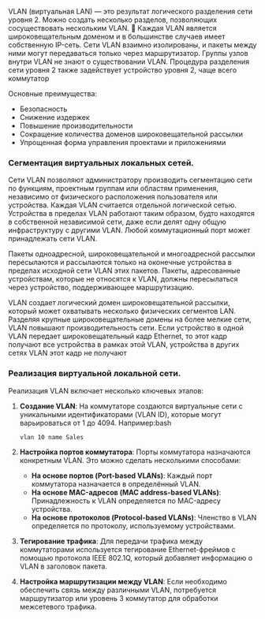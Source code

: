 VLAN (виртуальная LAN) — это результат логического разделения сети уровня 2. Можно создать несколько разделов, позволяющих сосуществовать нескольким VLAN.  Каждая VLAN является широковещательным доменом и в большинстве случаев имеет собственную IP-сеть. 
Сети VLAN взаимно изолированы, и пакеты между ними могут передаваться только через маршрутизатор. Группы узлов внутри VLAN не знают о существовании VLAN. 
Процедура разделения сети уровня 2 также задействует устройство уровня 2, чаще всего коммутатор

Основные преимущества:
- Безопасность
- Снижение издержек
- Повышение производительности
- Сокращение количества доменов широковещательной рассылки
- Упрощенная форма управления проектами и приложениями

### Сегментация виртуальных локальных сетей.
Сети VLAN позволяют администратору производить сегментацию сети по функциям, проектным группам или областям применения, независимо от физического расположения пользователя или устройства. Каждая VLAN считается отдельной логической сетью. Устройства в пределах VLAN работают таким образом, будто находятся в собственной независимой сети, даже если делят одну общую инфраструктуру с другими VLAN. Любой коммутационный порт может принадлежать сети VLAN.

Пакеты одноадресной, широковещательной и многоадресной рассылки пересылаются и рассылаются только на оконечные устройства в пределах исходной сети VLAN этих пакетов. Пакеты, адресованные устройствам, которые не относятся к VLAN, должны пересылаться через устройство, поддерживающее маршрутизацию.

VLAN создает логический домен широковещательной рассылки, который может охватывать несколько физических сегментов LAN. Разделяя крупные широковещательные домены на более мелкие сети, VLAN повышают производительность сети. Если устройство в одной VLAN передает широковещательный кадр Ethernet, то этот кадр получают все устройства в рамках этой VLAN, устройства в других сетях VLAN этот кадр не получают

### Реализация виртуальной локальной сети.
Реализация VLAN включает несколько ключевых этапов:

1. **Создание VLAN**: На коммутаторе создаются виртуальные сети с уникальными идентификаторами (VLAN ID), которые могут варьироваться от 1 до 4094. Например:bash
    
    `vlan 10 name Sales`
    
2. **Настройка портов коммутатора**: Порты коммутатора назначаются конкретным VLAN. Это можно сделать несколькими способами:
    
    - **На основе портов (Port-based VLANs)**: Каждый порт коммутатора назначается в определённый VLAN.
    - **На основе MAC-адресов (MAC address-based VLANs)**: Принадлежность к VLAN определяется по MAC-адресу устройства.
    - **На основе протоколов (Protocol-based VLANs)**: Членство в VLAN определяется по протоколу, используемому устройствами.
    
3. **Тегирование трафика**: Для передачи трафика между коммутаторами используется тегирование Ethernet-фреймов с помощью протокола IEEE 802.1Q, который добавляет информацию о VLAN в заголовок пакета.
4. **Настройка маршрутизации между VLAN**: Если необходимо обеспечить связь между различными VLAN, потребуется маршрутизатор или уровень 3 коммутатор для обработки межсетевого трафика.